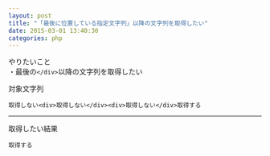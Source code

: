 ```yaml
---
layout: post
title: "「最後に位置している指定文字列」以降の文字列を取得したい"
date: 2015-03-01 13:40:30
categories: php
---
```

<p>やりたいこと<br>
・最後の<code>&lt;/div&gt;</code>以降の文字列を取得したい</p>

<p>対象文字列</p>

<pre><code>取得しない&lt;div&gt;取得しない&lt;/div&gt;&lt;div&gt;取得しない&lt;/div&gt;取得する
</code></pre>

<hr>

<p>取得したい結果</p>

<pre><code>取得する
</code></pre>

